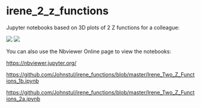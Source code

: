 # irene_2_z_functions
Jupyter notebooks based on 3D plots of 2 Z functions for a colleague:

<img src="https://render.githubusercontent.com/render/math?math=z=\sqrt{x^2 - y^2}">

<img src="https://render.githubusercontent.com/render/math?math=z=\sqrt{y^2 - x^2}">

You can also use the Nbviewer Online page to view the notebooks:

https://nbviewer.jupyter.org/

https://github.com/Johnstul/irene_functions/blob/master/Irene_Two_Z_Functions_1b.ipynb

https://github.com/Johnstul/irene_functions/blob/master/Irene_Two_Z_Functions_2a.ipynb
